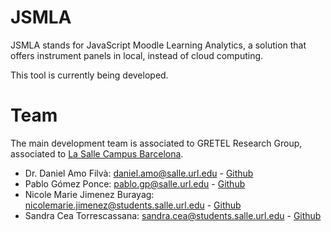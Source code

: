 # JSMLA
JSMLA stands for JavaScript Moodle Learning Analytics, a solution that offers instrument panels in local, instead of cloud computing.

This tool is currently being developed.

# Team
The main development team is associated to GRETEL Research Group, associated to [La Salle Campus Barcelona](https://www.salleurl.edu/en).
- Dr. Daniel Amo Filvà: daniel.amo@salle.url.edu - [Github](https://github.com/danielamof/)
- Pablo Gómez Ponce: pablo.gp@salle.url.edu - [Github](https://github.com/pgomezponce)
- Nicole Marie Jimenez Burayag: nicolemarie.jimenez@students.salle.url.edu - [Github](https://github.com/nickj10)
- Sandra Cea Torrescassana: sandra.cea@students.salle.url.edu - [Github](https://github.com/sandracea)
